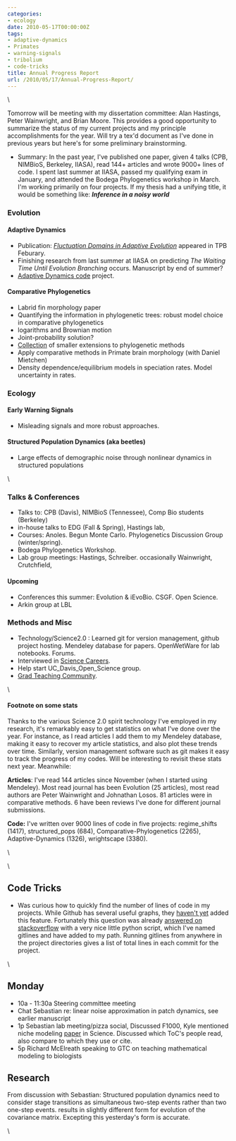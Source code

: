 ```yaml
---
categories:
- ecology
date: 2010-05-17T00:00:00Z
tags:
- adaptive-dynamics
- Primates
- warning-signals
- tribolium
- code-tricks
title: Annual Progress Report
url: /2010/05/17/Annual-Progress-Report/
---
```


\




Tomorrow will be meeting with my dissertation committee: Alan Hastings,
Peter Wainwright, and Brian Moore. This provides a good opportunity to
summarize the status of my current projects and my principle
accomplishments for the year. Will try a tex'd document as I've done in
previous years but here's for some preliminary brainstorming.

-   Summary: In the past year, I've published one paper, given 4 talks
    (CPB, NIMBioS, Berkeley, IIASA), read 144+ articles and wrote 9000+
    lines of code. I spent last summer at IIASA, passed my qualifying
    exam in January, and attended the Bodega Phylogenetics workshop in
    March. I'm working primarily on four projects. If my thesis had a
    unifying title, it would be something like: ***Inference in a noisy
    world***

### Evolution

#### Adaptive Dynamics

-   Publication: [*Fluctuation Domains in Adaptive
    Evolution*](http://hdl.handle.net/10.1016/j.tpb.2009.10.003 "doi:10.1016/j.tpb.2009.10.003")
    appeared in TPB Feburary.
-   Finishing research from last summer at IIASA on predicting *The
    Waiting Time Until Evolution Branching* occurs. Manuscript by end of
    summer?
-   [Adaptive Dynamics
    code](http://github.com/cboettig/AdaptiveDynamics "http://github.com/cboettig/AdaptiveDynamics")
    project.

#### Comparative Phylogenetics

-   Labrid fin morphology paper
-   Quantifying the information in phylogenetic trees: robust model
    choice in comparative phylogenetics
-   logarithms and Brownian motion
-   Joint-probability solution?
-   [Collection](http://phylogenetics.uservoice.com/forums/43843-general?lang=en&utm_campaign=Widgets&utm_content=tab-widget&utm_medium=widget&utm_source=phylogenetics.uservoice.com "http://phylogenetics.uservoice.com/forums/43843-general?lang=en&utm_campaign=Widgets&utm_content=tab-widget&utm_medium=widget&utm_source=phylogenetics.uservoice.com")
    of smaller extensions to phylogenetic methods
-   Apply comparative methods in Primate brain morphology (with Daniel
    Mietchen)
-   Density dependence/equilibrium models in speciation rates. Model
    uncertainty in rates.

### Ecology

#### Early Warning Signals

-   Misleading signals and more robust approaches.

#### Structured Population Dynamics (aka beetles)

-   Large effects of demographic noise through nonlinear dynamics in
    structured populations

\

### Talks & Conferences

-   Talks to: CPB (Davis), NIMBioS (Tennessee), Comp Bio students
    (Berkeley)
-   in-house talks to EDG (Fall & Spring), Hastings lab,
-   Courses: Anoles. Begun Monte Carlo. Phylogenetics Discussion Group
    (winter/spring).
-   Bodega Phylogenetics Workshop.
-   Lab group meetings: Hastings, Schreiber. occasionally Wainwright,
    Crutchfield,

#### Upcoming

-   Conferences this summer: Evolution & iEvoBio. CSGF. Open Science.
-   Arkin group at LBL

### Methods and Misc

-   Technology/Science2.0 : Learned git for version management, github
    project hosting. Mendeley database for papers. OpenWetWare for lab
    notebooks. Forums.
-   Interviewed in [Science
    Careers](http://sciencecareers.sciencemag.org/career_magazine/previous_issues/articles/2010_04_09/caredit.a1000036 "http://sciencecareers.sciencemag.org/career_magazine/previous_issues/articles/2010_04_09/caredit.a1000036").
-   Help start UC\_Davis\_Open\_Science group.
-   [Grad Teaching
    Community](http://gtc-blog.blogspot.com/ "http://gtc-blog.blogspot.com/").

\

#### Footnote on some stats

Thanks to the various Science 2.0 spirit technology I've employed in my
research, it's remarkably easy to get statistics on what I've done over
the year. For instance, as I read articles I add them to my Mendeley
database, making it easy to recover my article statistics, and also plot
these trends over time. Similarly, version management software such as
git makes it easy to track the progress of my codes. Will be interesting
to revisit these stats next year. Meanwhile:

**Articles**: I've read 144 articles since November (when I started
using Mendeley). Most read journal has been Evolution (25 articles),
most read authors are Peter Wainwright and Johnathan Losos. 81 articles
were in comparative methods. 6 have been reviews I've done for different
journal submissions.

**Code:** I've written over 9000 lines of code in five projects:
regime\_shifts (1417), structured\_pops (684), Comparative-Phylogenetics
(2265), Adaptive-Dynamics (1326), wrightscape (3380).

\

\

Code Tricks
-----------

-   Was curious how to quickly find the number of lines of code in my
    projects. While Github has several useful graphs, they [haven't
    yet](http://support.github.com/discussions/feature-requests/186-lines-of-code-graph "http://support.github.com/discussions/feature-requests/186-lines-of-code-graph")
    added this feature. Fortunately this question was already [answered
    on
    stackoverflow](http://stackoverflow.com/questions/23907/how-can-i-graph-the-lines-of-code-history-for-git-repo/2854506#2854506 "http://stackoverflow.com/questions/23907/how-can-i-graph-the-lines-of-code-history-for-git-repo/2854506#2854506")
    with a very nice little python script, which I've named gitlines and
    have added to my path. Running gitlines from anywhere in the project
    directories gives a list of total lines in each commit for the
    project.

\

Monday
------

-   10a - 11:30a Steering committee meeting
-   Chat Sebastian re: linear noise approximation in patch dynamics, see
    earlier manuscript
-   1p Sebastian lab meeting/pizza social, Discussed F1000, Kyle
    mentioned niche modeling
    [paper](http://hdl.handle.net/10.1126/science.1187468 "doi:10.1126/science.1187468")
    in Science. Discussed which ToC's people read, also compare to which
    they use or cite.
-   5p Richard McElreath speaking to GTC on teaching mathematical
    modeling to biologists

Research
--------

From discussion with Sebastian: Structured population dynamics need to
consider stage transitions as simultaneous two-step events rather than
two one-step events. results in slightly different form for evolution of
the covariance matrix. Excepting this yesterday's form is accurate.

\


